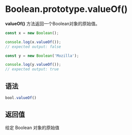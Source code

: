 # Boolean.prototype.valueOf()

**valueOf()** 方法返回一个Boolean对象的原始值。

``` js
const x = new Boolean();

console.log(x.valueOf());
// expected output: false

const y = new Boolean('Mozilla');

console.log(y.valueOf());
// expected output: true
```

## 语法

``` js
bool.valueOf()
```

## 返回值

给定 Boolean 对象的原始值
